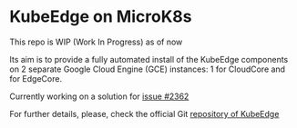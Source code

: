 # KubeEdge on MicroK8s

This repo is WIP (Work In Progress) as of now

Its aim is to provide a fully automated install of the KubeEdge components on 2 separate Google Cloud Engine (GCE) instances: 1 for CloudCore 
and for EdgeCore.

Currently working on a solution for [issue #2362](https://github.com/kubeedge/kubeedge/issues/2362)

For further details, please, check the official Git [repository of KubeEdge](https://github.com/kubeedge/kubeedge)
